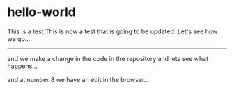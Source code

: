 # hello-world
This is a test
This is now a test that is going to be updated. Let's see how we go....

-------------------------------
and we make a change in the code in the repository and lets see what happens...

and at number 8 we have an edit in the browser...
